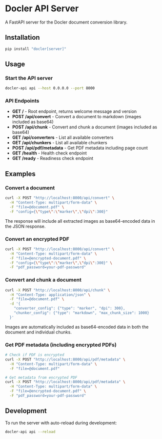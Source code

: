 # Docler API Server

A FastAPI server for the Docler document conversion library.

## Installation

```bash
pip install "docler[server]"
```

## Usage

### Start the API server

```bash
docler-api api --host 0.0.0.0 --port 8000
```

### API Endpoints

- **GET /** - Root endpoint, returns welcome message and version
- **POST /api/convert** - Convert a document to markdown (images included as base64)
- **POST /api/chunk** - Convert and chunk a document (images included as base64)
- **GET /api/converters** - List all available converters
- **GET /api/chunkers** - List all available chunkers
- **POST /api/pdf/metadata** - Get PDF metadata including page count
- **GET /health** - Health check endpoint
- **GET /ready** - Readiness check endpoint

## Examples

### Convert a document

```bash
curl -X POST "http://localhost:8000/api/convert" \
  -H "Content-Type: multipart/form-data" \
  -F "file=@document.pdf" \
  -F "config={\"type\":\"marker\",\"dpi\":300}"
```

The response will include all extracted images as base64-encoded data in the JSON response.

### Convert an encrypted PDF

```bash
curl -X POST "http://localhost:8000/api/convert" \
  -H "Content-Type: multipart/form-data" \
  -F "file=@encrypted-document.pdf" \
  -F "config={\"type\":\"marker\",\"dpi\":300}" \
  -F "pdf_password=your-pdf-password"
```

### Convert and chunk a document

```bash
curl -X POST "http://localhost:8000/api/chunk" \
  -H "Content-Type: application/json" \
  -F "file=@document.pdf" \
  -d '{
    "converter_config": {"type": "marker", "dpi": 300},
    "chunker_config": {"type": "markdown", "max_chunk_size": 1000}
  }'
```

Images are automatically included as base64-encoded data in both the document and individual chunks.

### Get PDF metadata (including encrypted PDFs)

```bash
# Check if PDF is encrypted
curl -X POST "http://localhost:8000/api/pdf/metadata" \
  -H "Content-Type: multipart/form-data" \
  -F "file=@document.pdf"

# Get metadata from encrypted PDF
curl -X POST "http://localhost:8000/api/pdf/metadata" \
  -H "Content-Type: multipart/form-data" \
  -F "file=@encrypted-document.pdf" \
  -F "pdf_password=your-pdf-password"
```

## Development

To run the server with auto-reload during development:

```bash
docler-api api --reload
```
